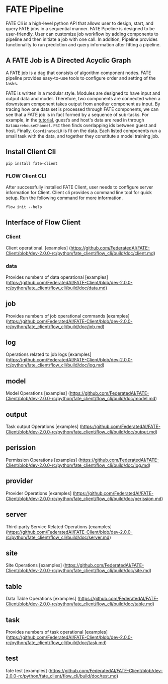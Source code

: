 # FATE Pipeline

FATE Cli is a high-level python API that allows user to design, start,
and query FATE jobs in a sequential manner. FATE Pipeline is designed to
be user-friendly. User can customize job workflow by adding components to pipeline
and then initiate a job with one call. In addition, Pipeline provides
functionality to run prediction and query information after fitting a
pipeline.

## A FATE Job is A Directed Acyclic Graph

A FATE job is a dag that consists of algorithm component nodes. FATE
pipeline provides easy-to-use tools to configure order and setting of
the tasks.

FATE is written in a modular style. Modules are designed to have input
and output data and model. Therefore, two components are connected when
a downsteam component takes output from another component as input. By
tracing how one data set is processed through FATE components, we can see
that a FATE job is in fact formed by a sequence of sub-tasks. For
example, in the [tutorial](https://github.com/FederatedAI/FATE/tree/master/doc/tutorial/pipeline_tutorial_hetero.ipynb),
guest’s and host's data are read in through `DataWarehouseChannel`.
`PSI` then finds overlapping ids between guest and host. Finally, `CoordinatedLR` is fit
on the data. Each listed components run a small task with the data, and
together they constitute a model training job.


## Install Client Cli
``` sourceCode bash
pip install fate-client
```
### FLOW Client CLI

After successfully installed FATE Client, user needs to configure server
information for Client. Client cli provides a command
line tool for quick setup. Run the following command for more
information.

``` sourceCode bash
flow init --help 
```

## Interface of Flow Client 


### Client
Client operational.
[examples] (https://github.com/FederatedAI/FATE-Client/blob/dev-2.0.0-rc/python/fate_client/flow_cli/build/doc/client.md)


### data
Provides numbers of data operational
[examples] (https://github.com/FederatedAI/FATE-Client/blob/dev-2.0.0-rc/python/fate_client/flow_cli/build/doc/data.md)


## job
Provides numbers of job operational commands
[examples] (https://github.com/FederatedAI/FATE-Client/blob/dev-2.0.0-rc/python/fate_client/flow_cli/build/doc/job.md)

## log
Operations related to job logs
[examples] (https://github.com/FederatedAI/FATE-Client/blob/dev-2.0.0-rc/python/fate_client/flow_cli/build/doc/log.md)

## model
Model Operations
[examples] (https://github.com/FederatedAI/FATE-Client/blob/dev-2.0.0-rc/python/fate_client/flow_cli/build/doc/model.md)

## output
Task output Operations
[examples] (https://github.com/FederatedAI/FATE-Client/blob/dev-2.0.0-rc/python/fate_client/flow_cli/build/doc/output.md)

## perission
Permission Operations
[examples] (https://github.com/FederatedAI/FATE-Client/blob/dev-2.0.0-rc/python/fate_client/flow_cli/build/doc/log.md)

## provider
Provider Operations
[examples] (https://github.com/FederatedAI/FATE-Client/blob/dev-2.0.0-rc/python/fate_client/flow_cli/build/doc/perission.md)

## server
Third-party Service Related Operations
[examples] (https://github.com/FederatedAI/FATE-Client/blob/dev-2.0.0-rc/python/fate_client/flow_cli/build/doc/server.md)

## site
Site Operations
[examples] (https://github.com/FederatedAI/FATE-Client/blob/dev-2.0.0-rc/python/fate_client/flow_cli/build/doc/site.md)

## table
Data Table Operations
[examples] (https://github.com/FederatedAI/FATE-Client/blob/dev-2.0.0-rc/python/fate_client/flow_cli/build/doc/table.md)

## task
Provides numbers of task operational
[examples] (https://github.com/FederatedAI/FATE-Client/blob/dev-2.0.0-rc/python/fate_client/flow_cli/build/doc/task.md)

## test
fate test
[examples] (https://github.com/FederatedAI/FATE-Client/blob/dev-2.0.0-rc/python/fate_client/flow_cli/build/doc/test.md)







